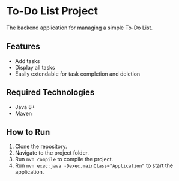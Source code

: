 # To-Do List Project

The backend application for managing a simple To-Do List.

## Features
- Add tasks
- Display all tasks
- Easily extendable for task completion and deletion

## Required Technologies
- Java 8+
- Maven

## How to Run
1. Clone the repository.
2. Navigate to the project folder.
3. Run `mvn compile` to compile the project.
4. Run `mvn exec:java -Dexec.mainClass="Application"` to start the application.
